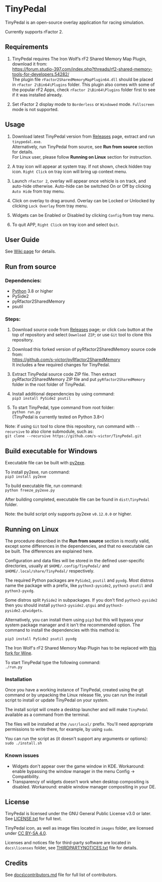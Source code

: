 # TinyPedal

TinyPedal is an open-source overlay application for racing simulation.

Currently supports rFactor 2.


## Requirements
1. TinyPedal requires The Iron Wolf’s rF2 Shared Memory Map Plugin, download it from:  
https://forum.studio-397.com/index.php?threads/rf2-shared-memory-tools-for-developers.54282/  
The plugin file `rFactor2SharedMemoryMapPlugin64.dll` should be placed in `rFactor 2\Bin64\Plugins` folder. This plugin also comes with some of the popular rF2 Apps, check `rFactor 2\Bin64\Plugins` folder first to see if it was installed already.

2. Set rFactor 2 display mode to `Borderless` or `Windowed` mode. `Fullscreen` mode is not supported.


## Usage
1. Download latest TinyPedal version from [Releases](https://github.com/s-victor/TinyPedal/releases) page, extract and run `tinypedal.exe`.  
Alternatively, run TinyPedal from source, see **Run from source** section for details.  
For Linux user, please follow **Running on Linux** section for instruction.

2. A tray icon will appear at system tray. If not shown, check hidden tray icon. `Right Click` on tray icon will bring up context menu.

3. Launch `rFactor 2`, overlay will appear once vehicle is on track, and auto-hide otherwise. Auto-hide can be switched On or Off by clicking `Auto Hide` from tray menu.

4. Click on overlay to drag around. Overlay can be Locked or Unlocked by clicking `Lock Overlay` from tray menu.

5. Widgets can be Enabled or Disabled by clicking `Config` from tray menu.

6. To quit APP, `Right Click` on tray icon and select `Quit`.


## User Guide
See [Wiki page](https://github.com/s-victor/TinyPedal/wiki) for details.


## Run from source

### Dependencies:
* [Python](https://www.python.org/) 3.8 or higher
* PySide2
* pyRfactor2SharedMemory
* psutil

### Steps:
1. Download source code from [Releases](https://github.com/s-victor/TinyPedal/releases) page; or click `Code` button at the top of repository and select `Download ZIP`; or use `Git` tool to clone this repository.

2. Download this forked version of pyRfactor2SharedMemory source code from:  
https://github.com/s-victor/pyRfactor2SharedMemory  
It includes a few required changes for TinyPedal.

3. Extract TinyPedal source code ZIP file. Then extract pyRfactor2SharedMemory ZIP file and put `pyRfactor2SharedMemory` folder in the root folder of TinyPedal.

4. Install additional dependencies by using command:  
`pip3 install PySide2 psutil`  

5. To start TinyPedal, type command from root folder:  
`python run.py`  
(TinyPedal is currently tested on Python 3.8+)

Note: if using `Git` tool to clone this repository, run command with `--recursive` to also clone submodule, such as:  
`git clone --recursive https://github.com/s-victor/TinyPedal.git`


## Build executable for Windows
Executable file can be built with [py2exe](http://www.py2exe.org).

To install py2exe, run command:  
`pip3 install py2exe`

To build executable file, run command:  
`python freeze_py2exe.py`

After building completed, executable file can be found in `dist\TinyPedal` folder.

Note: the build script only supports py2exe `v0.12.0.0` or higher.


## Running on Linux

The procedure described in the **Run from source** section is mostly valid,
except some differences in the dependencies, and that no executable can be
built. The differences are explained here.

Configuration and data files will be stored in the defined user-specific
directories, usually at `$HOME/.config/TinyPedal/` and
`$HOME/.local/share/TinyPedal/` respectively.

The required Python packages are `PySide2`, `psutil` and `pyxdg`. Most distros
name the package with a prefix, like `python3-pyside2`, `python3-psutil` and
`python3-pyxdg`.

Some distros split `PySide2` in subpackages. If you don't find
`python3-pyside2` then you should install `python3-pyside2.qtgui` and
`python3-pyside2.qtwidgets`.

Alternatively, you can install them using `pip3` but this will bypass your
system package manager and it isn't the recommended option. The command to
install the dependencies with this method is:

`pip3 install PySide2 psutil pyxdg`

The Iron Wolf's rF2 Shared Memory Map Plugin has to be replaced with [this fork
for
Wine](https://github.com/schlegp/rF2SharedMemoryMapPlugin_Wine/blob/master/build).

To start TinyPedal type the following command:  
`./run.py`

### Installation

Once you have a working instance of TinyPedal, created using the git command or
by unpacking the Linux release file, you can run the install script to install
or update TinyPedal on your system.

The install script will create a desktop launcher and will make `TinyPedal`
available as a command from the terminal.

The files will be installed at the `/usr/local/` prefix. You'll need
appropriate permissions to write there, for example, by using `sudo`.

You can run the script as (it doesn't support any arguments or options):  
`sudo ./install.sh`

### Known issues

- Widgets don't appear over the game window in KDE. Workaround: enable
  bypassing the window manager in the menu Config -> Compatibility.
- Transparency of widgets doesn't work when desktop compositing is disabled.
  Workaround: enable window manager compositing in your DE.

## License

TinyPedal is licensed under the GNU General Public License v3.0 or later. See [LICENSE.txt](./LICENSE.txt) for full text.

TinyPedal icon, as well as image files located in `images` folder, are licensed under [CC BY-SA 4.0](https://creativecommons.org/licenses/by-sa/4.0/).

Licenses and notices file for third-party software are located in `docs\licenses` folder, see [THIRDPARTYNOTICES.txt](./docs/licenses/THIRDPARTYNOTICES.txt) file for details.

## Credits

See [docs\contributors.md](./docs/contributors.md) file for full list of contributors.
